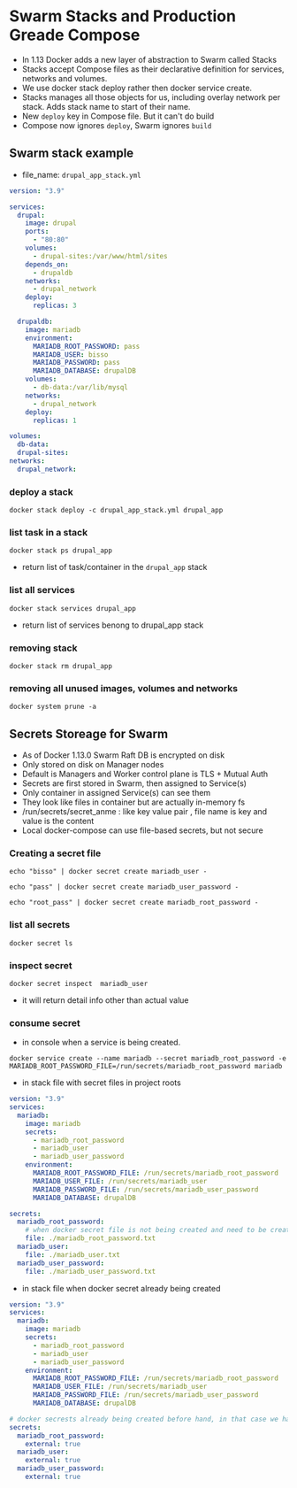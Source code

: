 # Swarm Stacks and Production Greade Compose

- In 1.13 Docker adds a new layer of abstraction to Swarm called Stacks
- Stacks accept Compose files as their declarative definition for services, networks and volumes.
- We use docker stack deploy rather then docker service create.
- Stacks manages all those objects for us, including overlay network per stack. Adds stack name to start of their name.
- New `deploy` key in Compose file. But it can't do build
- Compose now ignores `deploy`, Swarm ignores `build`

## Swarm stack example

- file_name: `drupal_app_stack.yml`

```yml
version: "3.9"

services:
  drupal:
    image: drupal
    ports:
      - "80:80"
    volumes:
      - drupal-sites:/var/www/html/sites
    depends_on:
      - drupaldb
    networks:
      - drupal_network
    deploy:
      replicas: 3

  drupaldb:
    image: mariadb
    environment:
      MARIADB_ROOT_PASSWORD: pass
      MARIADB_USER: bisso
      MARIADB_PASSWORD: pass
      MARIADB_DATABASE: drupalDB
    volumes:
      - db-data:/var/lib/mysql
    networks:
      - drupal_network
    deploy:
      replicas: 1

volumes:
  db-data:
  drupal-sites:
networks:
  drupal_network:
```

### deploy a stack

```shell
docker stack deploy -c drupal_app_stack.yml drupal_app
```

### list task in a stack

```shell
docker stack ps drupal_app
```

- return list of task/container in the `drupal_app` stack

### list all services

```shell
docker stack services drupal_app
```

- return list of services benong to drupal_app stack

### removing stack

```shell
docker stack rm drupal_app
```

### removing all unused images, volumes and networks

```shell
docker system prune -a
```

## Secrets Storeage for Swarm

- As of Docker 1.13.0 Swarm Raft DB is encrypted on disk
- Only stored on disk on Manager nodes
- Default is Managers and Worker control plane is TLS + Mutual Auth
- Secrets are first stored in Swarm, then assigned to Service(s)
- Only container in assigned Service(s) can see them
- They look like files in container but are actually in-memory fs
- /run/secrets/secret_anme : like key value pair , file name is key and value is the content
- Local docker-compose can use file-based secrets, but not secure

### Creating a secret file

```shell
echo "bisso" | docker secret create mariadb_user -
```

```shell
echo "pass" | docker secret create mariadb_user_password -
```

```shell
echo "root_pass" | docker secret create mariadb_root_password -
```

### list all secrets

```shell
docker secret ls
```

### inspect secret

```shell
docker secret inspect  mariadb_user
```

- it will return detail info other than actual value

### consume secret

- in console when a service is being created.

```shell
docker service create --name mariadb --secret mariadb_root_password -e MARIADB_ROOT_PASSWORD_FILE=/run/secrets/mariadb_root_password mariadb
```

- in stack file with secret files in project roots

```yml
version: "3.9"
services:
  mariadb:
    image: mariadb
    secrets:
      - mariadb_root_password
      - mariadb_user
      - mariadb_user_password
    environment:
      MARIADB_ROOT_PASSWORD_FILE: /run/secrets/mariadb_root_password
      MARIADB_USER_FILE: /run/secrets/mariadb_user
      MARIADB_PASSWORD_FILE: /run/secrets/mariadb_user_password
      MARIADB_DATABASE: drupalDB

secrets:
  mariadb_root_password:
    # when docker secret file is not being created and need to be created based on value of txt file
    file: ./mariadb_root_password.txt
  mariadb_user:
    file: ./mariadb_user.txt
  mariadb_user_password:
    file: ./mariadb_user_password.txt
```

- in stack file when docker secret already being created

```yml
version: "3.9"
services:
  mariadb:
    image: mariadb
    secrets:
      - mariadb_root_password
      - mariadb_user
      - mariadb_user_password
    environment:
      MARIADB_ROOT_PASSWORD_FILE: /run/secrets/mariadb_root_password
      MARIADB_USER_FILE: /run/secrets/mariadb_user
      MARIADB_PASSWORD_FILE: /run/secrets/mariadb_user_password
      MARIADB_DATABASE: drupalDB

# docker secrests already being created before hand, in that case we have to use external: true
secrets:
  mariadb_root_password:
    external: true
  mariadb_user:
    external: true
  mariadb_user_password:
    external: true
```
